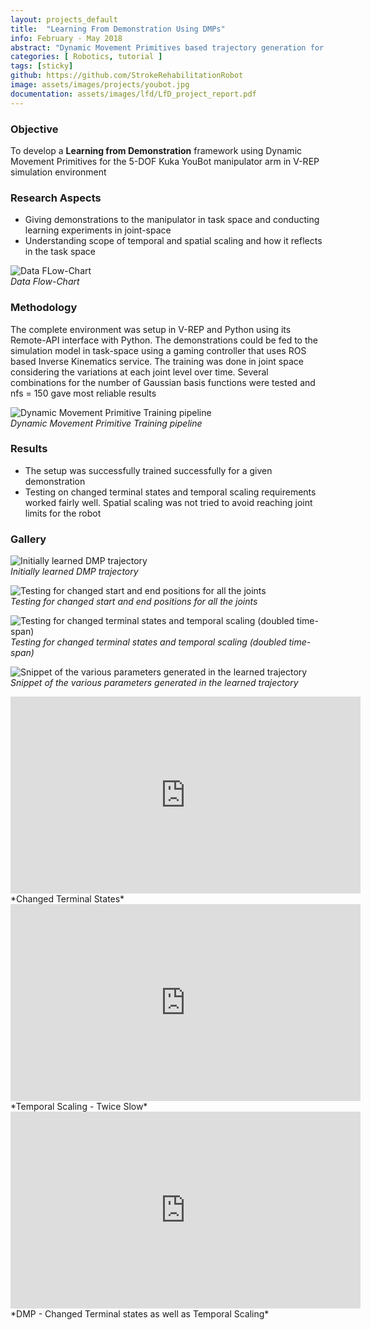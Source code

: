 ```yaml
---
layout: projects_default
title:  "Learning From Demonstration Using DMPs"
info: February - May 2018
abstract: "Dynamic Movement Primitives based trajectory generation for Kuka YouBot"
categories: [ Robotics, tutorial ]
tags: [sticky]
github: https://github.com/StrokeRehabilitationRobot
image: assets/images/projects/youbot.jpg
documentation: assets/images/lfd/LfD_project_report.pdf
---
```

### Objective

To develop a **Learning from Demonstration** framework using Dynamic Movement Primitives for the 5-DOF Kuka YouBot manipulator arm in V-REP simulation environment

### Research Aspects

* Giving demonstrations to the manipulator in task space and conducting learning experiments in joint-space
* Understanding scope of temporal and spatial scaling and how it reflects in the task space

![Data FLow-Chart]({{site.baseurl}}/assets/images/lfd/lfd_flow.png ) <br> *Data Flow-Chart*

### Methodology

The complete environment was setup in V-REP and Python using its Remote-API interface with Python. The demonstrations could be fed to the simulation model in task-space using a gaming controller that uses ROS based Inverse Kinematics service. The training was done in joint space considering the variations at each joint level over time. Several combinations for the number of Gaussian basis functions were tested and nfs = 150 gave most reliable results

![Dynamic Movement Primitive Training pipeline]({{site.baseurl}}/assets/images/lfd/dmp_flow.png ) <br> *Dynamic Movement Primitive Training pipeline*

### Results

*  The setup was successfully trained successfully for a given demonstration
*   Testing on changed terminal states and temporal scaling requirements worked fairly well. Spatial scaling was not tried to avoid reaching joint limits for the robot

### Gallery

![Initially learned DMP trajectory]({{site.baseurl}}/assets/images/lfd/learned.png ) <br> *Initially learned DMP trajectory*

![Testing for changed start and end positions for all the joints]({{site.baseurl}}/assets/images/lfd/changed_terminal.png ) <br> *Testing for changed start and end positions for all the joints*

![Testing for changed terminal states and temporal scaling (doubled time-span)]({{site.baseurl}}/assets/images/lfd/temp_terminal.png ) <br> *Testing for changed terminal states and temporal scaling (doubled time-span)*


![Snippet of the various parameters generated in the learned trajectory]({{site.baseurl}}/assets/images/lfd/weights.png ) <br> *Snippet of the various parameters generated in the learned trajectory*


<iframe width="560" height="315" src="https://www.youtube.com/embed/D7gGC7onx2g" frameborder="0" allow="accelerometer; autoplay; clipboard-write; encrypted-media; gyroscope; picture-in-picture" allowfullscreen></iframe> *Changed Terminal States*

<iframe width="560" height="315" src="https://www.youtube.com/embed/jUWe7IzsP7M" frameborder="0" allow="accelerometer; autoplay; clipboard-write; encrypted-media; gyroscope; picture-in-picture" allowfullscreen></iframe> *Temporal Scaling - Twice Slow*


<iframe width="560" height="315" src="https://www.youtube.com/embed/pJVwLNNWdy8" frameborder="0" allow="accelerometer; autoplay; clipboard-write; encrypted-media; gyroscope; picture-in-picture" allowfullscreen></iframe> *DMP - Changed Terminal states as well as Temporal Scaling*
